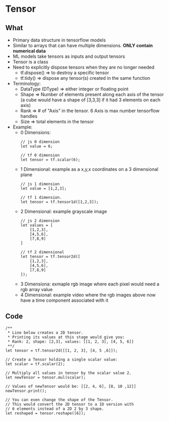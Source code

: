 # Tensor

## What
* Primary data structure in tensorflow models 
* Similar to arrays that can have multiple dimensions.  **ONLY contain numerical data**
* ML models take tensors as inputs and output tensors
* Tensor is a class
* Need to explicitly dispose tensors when they are no longer needed
    * tf.dispose() => to destroy a specific tensor
    * tf.tidy() => dispose any tensor(s) created in the same function
* Terminology: 
    * DataType (DType) => either integer or floating point
    * Shape => Number of elements present along each axis of the tensor (a cube would have a shape of [3,3,3] if it had 3 elements on each axis)
    * Rank => # of "Axis" in the tensor.  6 Axis is max number tensorflow handles
    * Size => total elements in the tensor
* Example: 
    * 0 Dimensions: 
        ```
        // js 0 dimension 
        let value = 6;

        // tf 0 dimension
        let tensor = tf.scalar(6);
        ```
    * 1 Dimensional: example as a x,y,x coordinates on a 3 dimensional plane
        ```
        // js 1 dimension
        let value = [1,2,3];

        // tf 1 dimension.  
        let tensor = tf.tensor1d([1,2,3]);
        ```
    * 2 Dimensional: example grayscale image
        ```
        // js 2 dimension
        let values = [
            [1,2,3],
            [4,5,6],
            [7,8,9]
        ]

        // tf 2 dimensional
        let tensor = tf.tensor2d([
            [1,2,3],
            [4,5,6],
            [7,8,9]
        ]);
        ```
    * 3 Dimensiona: exmaple rgb image where each pixel would need a rgb array value
    * 4 Dimensional: example video where the rgb images above now have a time component associated with it

## Code
```
/**
 * Line below creates a 2D tensor. 
 * Printing its values at this stage would give you:
 * Rank: 2, shape: [2,3], values: [[1, 2, 3], [4, 5, 6]]
 **/
let tensor = tf.tensor2d([[1, 2, 3], [4, 5 ,6]]);

// Create a Tensor holding a single scalar value:
let scalar = tf.scalar(2);

// Multiply all values in tensor by the scalar value 2.
let newTensor = tensor.mul(scalar);

// Values of newTensor would be: [[2, 4, 6], [8, 10 ,12]]
newTensor.print();

// You can even change the shape of the Tensor.
// This would convert the 2D tensor to a 1D version with
// 6 elements instead of a 2D 2 by 3 shape.
let reshaped = tensor.reshape([6]);
```

